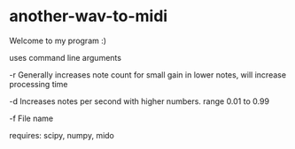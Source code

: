 # another-wav-to-midi

Welcome to my program :)

uses command line arguments

-r Generally increases note count for small gain in lower notes, will increase processing time

-d Increases notes per second with higher numbers. range 0.01 to 0.99

-f File name
 
 
 
 
requires: scipy, numpy, mido
